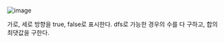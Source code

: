 ![image](https://user-images.githubusercontent.com/33195517/202378623-d7fff86e-0a2b-45a6-80d6-2c7f72717b3e.png)

가로, 세로 방향을 true, false로 표시한다. dfs로 가능한 경우의 수를 다 구하고, 합의 최댓값을 구한다.
